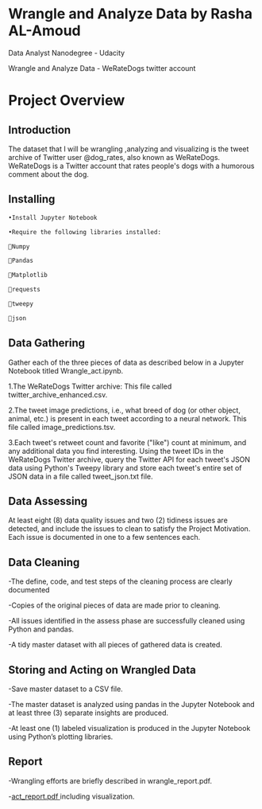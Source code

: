 
# Wrangle and Analyze Data by Rasha AL-Amoud

 Data Analyst Nanodegree - Udacity

Wrangle and Analyze Data - WeRateDogs twitter account

# Project Overview

## Introduction 

The dataset that I will be wrangling ,analyzing and visualizing is the tweet archive of Twitter user @dog_rates, also known as WeRateDogs. WeRateDogs is a Twitter account that rates people's dogs with a humorous comment about the dog.

## Installing


```python
•Install Jupyter Notebook 

•Require the following libraries installed:

Numpy

Pandas

Matplotlib

requests

tweepy

json
```

## Data Gathering 

Gather each of the three pieces of data as described below in a Jupyter Notebook titled Wrangle_act.ipynb.

1.The WeRateDogs Twitter archive:
This file called twitter_archive_enhanced.csv.

2.The tweet image predictions, i.e., what breed of dog (or other object, animal, etc.) is present in each tweet according to a neural network. This file called image_predictions.tsv.

3.Each tweet's retweet count and favorite ("like") count at minimum, and any additional data you find interesting. Using the tweet IDs in the WeRateDogs Twitter archive, query the Twitter API for each tweet's JSON data using Python's Tweepy library and store each tweet's entire set of JSON data in a file called tweet_json.txt file.

## Data Assessing

At least eight (8) data quality issues and two (2) tidiness issues are detected, and include the issues to clean to satisfy the Project Motivation. Each issue is documented in one to a few sentences each.

## Data Cleaning

-The define, code, and test steps of the cleaning process are clearly documented

-Copies of the original pieces of data are made prior to cleaning.

-All issues identified in the assess phase are successfully cleaned using Python and pandas.

-A tidy master dataset with all pieces of gathered data is created.

## Storing and Acting on Wrangled Data 

-Save master dataset to a CSV file.

-The master dataset is analyzed using pandas in the Jupyter Notebook and at least three (3) separate insights are produced.

-At least one (1) labeled visualization is produced in the Jupyter Notebook using Python’s plotting libraries.


## Report

-Wrangling efforts are briefly described in<a herf="https://github.com/RashaAlamoud/Wrangle-and-analyze-data-DAND/blob/master/Data%20Wrangling%20Report.pdf"> wrangle_report.pdf.</a>

-<a href="https://github.com/RashaAlamoud/Wrangle-and-analyze-data-DAND/blob/master/act_report.pdf" >act_report.pdf </a>including visualization.
